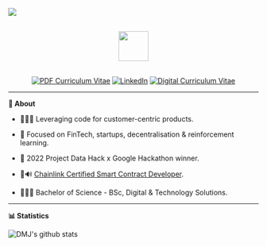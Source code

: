 <p align="left">
	<img src="https://komarev.com/ghpvc/?username=davidmeadejr&color=000000&style=flat-square&label=Profile+Views" />
</p>

<div align="center">
  <br /> 
    <img  align="center" src="https://media.giphy.com/media/aExP3YOqb6ImBe5HG2/giphy.gif" width="60">
</div>
  <br /> 
<div align="center">

<!-- [![PDF Curriculum Vitae](https://img.shields.io/badge/-PDF%20Curriculum%20Vitae-000000?style=flat&logo=github&logoColor=ffffff)](https://github.com/davidmeadejr/external-curriculum-vitae/blob/master/external-curriculum-vitae-updated.pdf) [![LinkedIn](https://img.shields.io/badge/-LinkedIn-000000?style=flat&logo=linkedin&logoColor=0072b1)](https://www.linkedin.com/in/davidmeadejr/) [![Digital Curriculum Vitae](https://img.shields.io/badge/-Digital%20Curriculum%20Vitae-000000?style=flat&logo=github&logoColor=ffffff)](https://github.com/davidmeadejr/github-curriculum-vitae) -->
	
[![PDF Curriculum Vitae](https://img.shields.io/badge/-PDF%20Curriculum%20Vitae-808080?style=flat&logo=github&logoColor=ffffff)](https://github.com/davidmeadejr/external-curriculum-vitae/blob/master/external-curriculum-vitae-updated.pdf)
[![LinkedIn](https://img.shields.io/badge/-LinkedIn-808080?style=flat&logo=linkedin&logoColor=0072b1)](https://www.linkedin.com/in/davidmeadejr/)
[![Digital Curriculum Vitae](https://img.shields.io/badge/-Digital%20Curriculum%20Vitae-808080?style=flat&logo=github&logoColor=ffffff)](https://github.com/davidmeadejr/github-curriculum-vitae)


</div>



---


**🔎 About**

* 🧑🏿‍💻 Leveraging code for customer-centric products.

* 🎯 Focused on FinTech, startups, decentralisation & reinforcement learning.

* 🧠 2022 Project Data Hack x Google Hackathon winner.

* 🦇🔊 [Chainlink Certified Smart Contract Developer](https://app.poap.xyz/token/6264372).

* 🧑🏿‍🎓 Bachelor of Science - BSc, Digital & Technology Solutions.

<!-- * 📧 Have I sparked your interest? [Lets talk 💬](mailto:davidmeadejnrgmail.com) -->
<!-- * 🧑🏿‍💻 SWE @. -->

---



**📊 Statistics**

  <img align="left" src="https://github-readme-stats-git-masterrstaa-rickstaa.vercel.app/api/top-langs/?username=davidmeadejr&layout=compact&theme=chartreuse-dark&hide=objective-c%2B%2B,objective-c,html,css,Objective-c++" alt="DMJ's github stats" />

